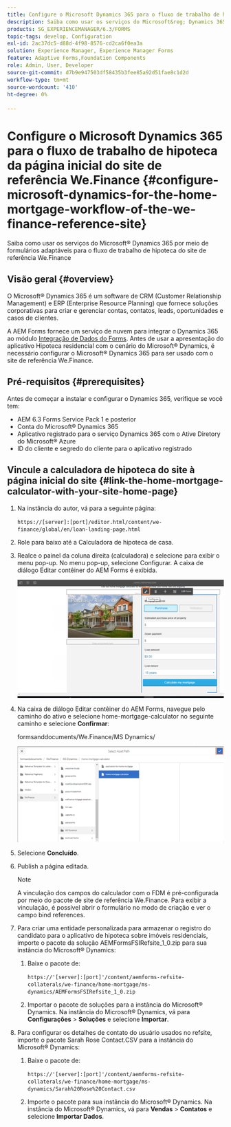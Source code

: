 ```yaml
---
title: Configure o Microsoft Dynamics 365 para o fluxo de trabalho de hipoteca da página inicial do site de referência We.Finance
description: Saiba como usar os serviços do Microsoft&reg; Dynamics 365 por meio de formulários adaptáveis para o fluxo de trabalho de hipoteca residencial do site de referência We.Finance.
products: SG_EXPERIENCEMANAGER/6.3/FORMS
topic-tags: develop, Configuration
exl-id: 2ac37dc5-d88d-4f98-8576-cd2ca6f0ea3a
solution: Experience Manager, Experience Manager Forms
feature: Adaptive Forms,Foundation Components
role: Admin, User, Developer
source-git-commit: d7b9e947503df58435b3fee85a92d51fae8c1d2d
workflow-type: tm+mt
source-wordcount: '410'
ht-degree: 0%

---
```


# Configure o Microsoft Dynamics 365 para o fluxo de trabalho de hipoteca da página inicial do site de referência We.Finance {#configure-microsoft-dynamics-for-the-home-mortgage-workflow-of-the-we-finance-reference-site}

Saiba como usar os serviços do Microsoft® Dynamics 365 por meio de formulários adaptáveis para o fluxo de trabalho de hipoteca do site de referência We.Finance

## Visão geral {#overview}

O Microsoft® Dynamics 365 é um software de CRM (Customer Relationship Management) e ERP (Enterprise Resource Planning) que fornece soluções corporativas para criar e gerenciar contas, contatos, leads, oportunidades e casos de clientes.

A AEM Forms fornece um serviço de nuvem para integrar o Dynamics 365 ao módulo [Integração de Dados do Forms](/help/forms/using/data-integration.md). Antes de usar a apresentação do aplicativo Hipoteca residencial com o cenário do Microsoft® Dynamics, é necessário configurar o Microsoft® Dynamics 365 para ser usado com o site de referência We.Finance.

## Pré-requisitos {#prerequisites}

Antes de começar a instalar e configurar o Dynamics 365, verifique se você tem:

* AEM 6.3 Forms Service Pack 1 e posterior
* Conta do Microsoft® Dynamics 365
* Aplicativo registrado para o serviço Dynamics 365 com o Ative Diretory do Microsoft® Azure
* ID do cliente e segredo do cliente para o aplicativo registrado

## Vincule a calculadora de hipoteca do site à página inicial do site {#link-the-home-mortgage-calculator-with-your-site-home-page}

1. Na instância do autor, vá para a seguinte página:

   `https://[server]:[port]/editor.html/content/we-finance/global/en/loan-landing-page.html`

1. Role para baixo até a Calculadora de hipoteca de casa.
1. Realce o painel da coluna direita (calculadora) e selecione para exibir o menu pop-up. No menu pop-up, selecione Configurar. A caixa de diálogo Editar contêiner do AEM Forms é exibida.

   ![calculatorconfigurepanel](assets/calculatorconfigurepanel.png)

1. Na caixa de diálogo Editar contêiner do AEM Forms, navegue pelo caminho do ativo e selecione home-mortgage-calculator no seguinte caminho e selecione **Confirmar**:

   formsanddocuments/We.Finance/MS Dynamics/

   ![selectassetpath](assets/selectassetpath.png)

1. Selecione **Concluído**.
1. Publish a página editada.

   >[!NOTE]
   >
   >A vinculação dos campos do calculador com o FDM é pré-configurada por meio do pacote de site de referência We.Finance. Para exibir a vinculação, é possível abrir o formulário no modo de criação e ver o campo bind references.

1. Para criar uma entidade personalizada para armazenar o registro do candidato para o aplicativo de hipoteca sobre imóveis residenciais, importe o pacote da solução AEMFormsFSIRefsite_1_0.zip para sua instância do Microsoft® Dynamics:

   1. Baixe o pacote de:

      `https://'[server]:[port]'/content/aemforms-refsite-collaterals/we-finance/home-mortgage/ms-dynamics/AEMFormsFSIRefsite_1_0.zip`

   1. Importar o pacote de soluções para a instância do Microsoft® Dynamics. Na instância do Microsoft® Dynamics, vá para **Configurações** > **Soluções** e selecione **Importar**.

1. Para configurar os detalhes de contato do usuário usados no refsite, importe o pacote Sarah Rose Contact.CSV para a instância do Microsoft® Dynamics:

   1. Baixe o pacote de:

      `https://'[server]:[port]'/content/aemforms-refsite-collaterals/we-finance/home-mortgage/ms-dynamics/Sarah%20Rose%20Contact.csv`

   1. Importe o pacote para sua instância do Microsoft® Dynamics. Na instância do Microsoft® Dynamics, vá para **Vendas** > **Contatos** e selecione **Importar Dados**.
